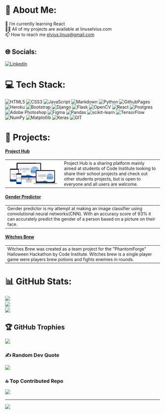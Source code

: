 # 💫 About Me:
🌱 I’m currently learning React<br>👨‍💻 All of my projects are available at linuselvius.com<br>📫 How to reach me elvius.linus@gmail.com


## 🌐 Socials:
[![LinkedIn](https://img.shields.io/badge/LinkedIn-%230077B5.svg?logo=linkedin&logoColor=white)](https://linkedin.com/in/linus-elvius-52b098266) 

# 💻 Tech Stack:
![HTML5](https://img.shields.io/badge/html5-%23E34F26.svg?style=for-the-badge&logo=html5&logoColor=white) ![CSS3](https://img.shields.io/badge/css3-%231572B6.svg?style=for-the-badge&logo=css3&logoColor=white) ![JavaScript](https://img.shields.io/badge/javascript-%23323330.svg?style=for-the-badge&logo=javascript&logoColor=%23F7DF1E) ![Markdown](https://img.shields.io/badge/markdown-%23000000.svg?style=for-the-badge&logo=markdown&logoColor=white) ![Python](https://img.shields.io/badge/python-3670A0?style=for-the-badge&logo=python&logoColor=ffdd54) ![GithubPages](https://img.shields.io/badge/github%20pages-121013?style=for-the-badge&logo=github&logoColor=white) ![Heroku](https://img.shields.io/badge/heroku-%23430098.svg?style=for-the-badge&logo=heroku&logoColor=white) ![Bootstrap](https://img.shields.io/badge/bootstrap-%238511FA.svg?style=for-the-badge&logo=bootstrap&logoColor=white) ![Django](https://img.shields.io/badge/django-%23092E20.svg?style=for-the-badge&logo=django&logoColor=white) ![Flask](https://img.shields.io/badge/flask-%23000.svg?style=for-the-badge&logo=flask&logoColor=white) ![OpenCV](https://img.shields.io/badge/opencv-%23white.svg?style=for-the-badge&logo=opencv&logoColor=white) ![React](https://img.shields.io/badge/react-%2320232a.svg?style=for-the-badge&logo=react&logoColor=%2361DAFB) ![Postgres](https://img.shields.io/badge/postgres-%23316192.svg?style=for-the-badge&logo=postgresql&logoColor=white) ![Adobe Photoshop](https://img.shields.io/badge/adobe%20photoshop-%2331A8FF.svg?style=for-the-badge&logo=adobe%20photoshop&logoColor=white) ![Figma](https://img.shields.io/badge/figma-%23F24E1E.svg?style=for-the-badge&logo=figma&logoColor=white) ![Pandas](https://img.shields.io/badge/pandas-%23150458.svg?style=for-the-badge&logo=pandas&logoColor=white) ![scikit-learn](https://img.shields.io/badge/scikit--learn-%23F7931E.svg?style=for-the-badge&logo=scikit-learn&logoColor=white) ![TensorFlow](https://img.shields.io/badge/TensorFlow-%23FF6F00.svg?style=for-the-badge&logo=TensorFlow&logoColor=white) ![NumPy](https://img.shields.io/badge/numpy-%23013243.svg?style=for-the-badge&logo=numpy&logoColor=white) ![Matplotlib](https://img.shields.io/badge/Matplotlib-%23ffffff.svg?style=for-the-badge&logo=Matplotlib&logoColor=black) ![Keras](https://img.shields.io/badge/Keras-%23D00000.svg?style=for-the-badge&logo=Keras&logoColor=white) ![GIT](https://img.shields.io/badge/Git-fc6d26?style=for-the-badge&logo=git&logoColor=white)

# 💼 Projects:

#### [Project Hub](https://github.com/linx02/project-hub)
<table>
  <tr>
    <td>
      <a href="https://github.com/linx02/project-hub"><img width="900" src="https://github.com/linx02/project-hub/raw/main/media/devicemockups.png" alt="Project Hub Device Mockups"></a>
    </td>
    <td>
      Project Hub is a sharing platform mainly aimed at students of Code Institute looking to share their school projects and check out other students projects, but is open to everyone and all users are welcome.
    </td>
  </tr>
</table>

#### [Gender Predictor](https://github.com/linx02/genderpredictor)
<table>
  <tr>
    <td>
      Gender predictor is my attempt at making an image classifier using convolutional neural networks(CNN). With an accuracy score of 93% it can accurately predict the gender of a person based on a picture on their face.
    </td>
  </tr>
</table>

#### [Witches Brew](https://github.com/linx02/project-cauldron)
<table>
  <tr>
    <td>
      Witches Brew was created as a team project for the "PhantomForge" Halloween Hackathon by Code Institute. Witches brew is a single player game were players brew potions and fights enemies in rounds.
    </td>
  </tr>
</table>

# 📊 GitHub Stats:
![](https://github-readme-stats.vercel.app/api?username=linx02&theme=radical&hide_border=true&include_all_commits=false&count_private=false)<br/>
![](https://github-readme-streak-stats.herokuapp.com/?user=linx02&theme=radical&hide_border=true)<br/>
![](https://github-readme-stats.vercel.app/api/top-langs/?username=linx02&theme=radical&hide_border=true&include_all_commits=false&count_private=false&layout=compact)

## 🏆 GitHub Trophies
![](https://github-profile-trophy.vercel.app/?username=linx02&theme=radical&no-frame=true&no-bg=true&margin-w=4)

### ✍️ Random Dev Quote
![](https://quotes-github-readme.vercel.app/api?type=horizontal&theme=radical)

### 🔝 Top Contributed Repo
![](https://github-contributor-stats.vercel.app/api?username=linx02&limit=5&theme=radical&combine_all_yearly_contributions=true)

---
[![](https://visitcount.itsvg.in/api?id=linx02&icon=0&color=1)](https://visitcount.itsvg.in)

<!-- Proudly created with GPRM ( https://gprm.itsvg.in ) -->
